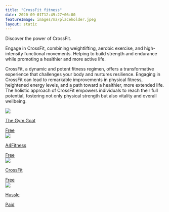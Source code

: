 ```yaml
---
title: "CrossFit fitness"
date: 2020-09-01T12:49:27+06:00
featureImage: images/ma/placeholder.jpeg
layout: static
---
```


Discover the power of CrossFit.

Engage in CrossFit, combining weightlifting, aerobic exercise, and high-intensity functional movements. Helping to build strength and endurance while promoting a healthier and more active life.

CrossFit, a dynamic and potent fitness regimen, offers a transformative experience that challenges your body and nurtures resilience. Engaging in CrossFit can lead to remarkable improvements in physical fitness, heightened energy levels, and a path toward a healthier, more extended life. The holistic approach of CrossFit empowers individuals to reach their full potential, fostering not only physical strength but also vitality and overall wellbeing.

<a class="ma-link" href="https://thegymgoat.com/benefits-of-crossfit/"><div class="ma-card ma-card-Health"><div class="ma-icon"><img src ="/images/Icon-check - health - opacity.svg"/></div><div class="ma-name"><p>The Gym Goat</p></div><div class="ma-paid-text"><span>Free</span></div></div></a><a class="ma-link" href="https://www.a4fitness.com/crossfit-what-is-bob/"><div class="ma-card ma-card-Health"><div class="ma-icon"><img src ="/images/Icon-check - health - opacity.svg"/></div><div class="ma-name"><p>A4Fitness</p></div><div class="ma-paid-text"><span>Free</span></div></div></a><a class="ma-link" href="https://www.crossfit.com/get-started"><div class="ma-card ma-card-Health"><div class="ma-icon"><img src ="/images/Icon-check - health - opacity.svg"/></div><div class="ma-name"><p>CrossFit</p></div><div class="ma-paid-text"><span>Free</span></div></div></a><a class="ma-link" href="https://www.awin1.com/cread.php?awinmid=3422&awinaffid=1198638&ued=https%3A%2F%2Fwww.hussle.com%2F"><div class="ma-card ma-card-Health"><div class="ma-icon"><img src ="/images/Icon-pound - health - opacity.svg"/></div><div class="ma-name"><p>Hussle</p></div><div class="ma-paid-text"><span>Paid</span></div></div></a>  

<br/><br/>






